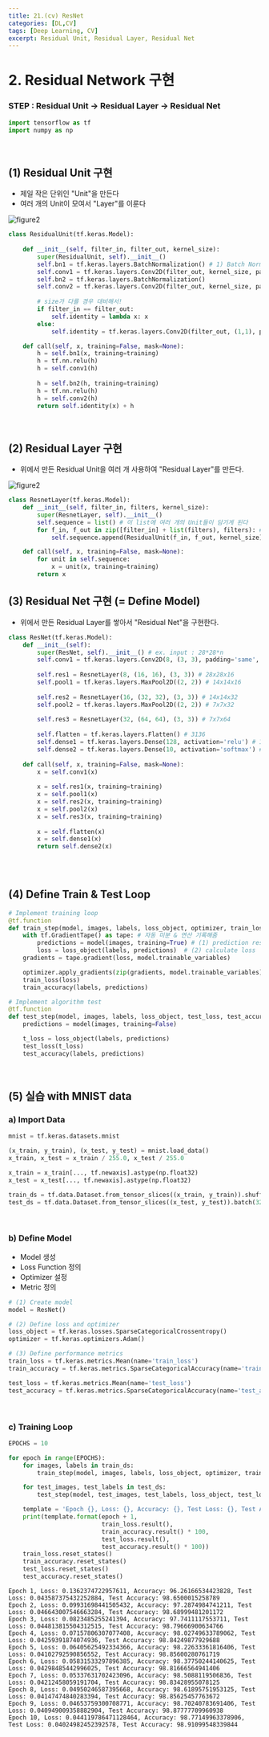 ```yaml
---
title: 21.(cv) ResNet
categories: [DL,CV]
tags: [Deep Learning, CV]
excerpt: Residual Unit, Residual Layer, Residual Net
---
```


# 2. Residual Network 구현 

### STEP : Residual Unit -> Residual Layer -> Residual Net


```python
import tensorflow as tf
import numpy as np
```

<br>

## (1) Residual Unit 구현

- 제일 작은 단위인 "Unit"을 만든다
- 여러 개의 Unit이 모여서 "Layer"를 이룬다

![figure2](/assets/img/cv/cv2.png)


```python
class ResidualUnit(tf.keras.Model):
    
    def __init__(self, filter_in, filter_out, kernel_size):
        super(ResidualUnit, self).__init__()
        self.bn1 = tf.keras.layers.BatchNormalization() # 1) Batch Norm Layer
        self.conv1 = tf.keras.layers.Conv2D(filter_out, kernel_size, padding='same') # 2) Convolutional Layer
        self.bn2 = tf.keras.layers.BatchNormalization()
        self.conv2 = tf.keras.layers.Conv2D(filter_out, kernel_size, padding='same')
        
        # size가 다를 경우 대비해서!
        if filter_in == filter_out:
            self.identity = lambda x: x
        else:
            self.identity = tf.keras.layers.Conv2D(filter_out, (1,1), padding='same')

    def call(self, x, training=False, mask=None):
        h = self.bn1(x, training=training)
        h = tf.nn.relu(h)
        h = self.conv1(h)
        
        h = self.bn2(h, training=training)
        h = tf.nn.relu(h)
        h = self.conv2(h)
        return self.identity(x) + h
```

<br>

## (2) Residual Layer 구현

- 위에서 만든 Residual Unit을 여러 개 사용하여 "Residual Layer"를 만든다.

![figure2](/assets/img/cv/cv3.png)


```python
class ResnetLayer(tf.keras.Model):
    def __init__(self, filter_in, filters, kernel_size):
        super(ResnetLayer, self).__init__()
        self.sequence = list() # 이 list에 여러 개의 Unit들이 담기게 된다
        for f_in, f_out in zip([filter_in] + list(filters), filters): # ex. zip([8,16,16],[16,16])
            self.sequence.append(ResidualUnit(f_in, f_out, kernel_size))

    def call(self, x, training=False, mask=None):
        for unit in self.sequence:
            x = unit(x, training=training)
        return x
```

## (3) Residual Net 구현 (= Define Model)

- 위에서 만든 Residual Layer를 쌓아서 "Residual Net"을 구현한다.


```python
class ResNet(tf.keras.Model):
    def __init__(self):
        super(ResNet, self).__init__() # ex. input : 28*28*n
        self.conv1 = tf.keras.layers.Conv2D(8, (3, 3), padding='same', activation='relu') # 28x28x8
        
        self.res1 = ResnetLayer(8, (16, 16), (3, 3)) # 28x28x16
        self.pool1 = tf.keras.layers.MaxPool2D((2, 2)) # 14x14x16
        
        self.res2 = ResnetLayer(16, (32, 32), (3, 3)) # 14x14x32
        self.pool2 = tf.keras.layers.MaxPool2D((2, 2)) # 7x7x32
        
        self.res3 = ResnetLayer(32, (64, 64), (3, 3)) # 7x7x64
        
        self.flatten = tf.keras.layers.Flatten() # 3136
        self.dense1 = tf.keras.layers.Dense(128, activation='relu') # 128
        self.dense2 = tf.keras.layers.Dense(10, activation='softmax') # 10 ( classify to number 0 ~ 9)
        
    def call(self, x, training=False, mask=None):
        x = self.conv1(x)
        
        x = self.res1(x, training=training)
        x = self.pool1(x)
        x = self.res2(x, training=training)
        x = self.pool2(x)
        x = self.res3(x, training=training)
        
        x = self.flatten(x)
        x = self.dense1(x)
        return self.dense2(x)
        
```

<br>

## (4) Define Train & Test Loop


```python
# Implement training loop
@tf.function
def train_step(model, images, labels, loss_object, optimizer, train_loss, train_accuracy):
    with tf.GradientTape() as tape: # 자동 미분 & 연산 기록해줌
        predictions = model(images, training=True) # (1) prediction result
        loss = loss_object(labels, predictions)  # (2) calculate loss
    gradients = tape.gradient(loss, model.trainable_variables)

    optimizer.apply_gradients(zip(gradients, model.trainable_variables))
    train_loss(loss)
    train_accuracy(labels, predictions)

# Implement algorithm test
@tf.function
def test_step(model, images, labels, loss_object, test_loss, test_accuracy):
    predictions = model(images, training=False)

    t_loss = loss_object(labels, predictions)
    test_loss(t_loss)
    test_accuracy(labels, predictions)
```

<br>

## (5) 실습 with MNIST data

### a) Import Data

```python
mnist = tf.keras.datasets.mnist

(x_train, y_train), (x_test, y_test) = mnist.load_data()
x_train, x_test = x_train / 255.0, x_test / 255.0

x_train = x_train[..., tf.newaxis].astype(np.float32)
x_test = x_test[..., tf.newaxis].astype(np.float32)

train_ds = tf.data.Dataset.from_tensor_slices((x_train, y_train)).shuffle(10000).batch(32)
test_ds = tf.data.Dataset.from_tensor_slices((x_test, y_test)).batch(32)
```

<br>

### b) Define Model

- Model 생성
- Loss Function 정의
- Optimizer 설정
- Metric 정의


```python
# (1) Create model
model = ResNet()

# (2) Define loss and optimizer
loss_object = tf.keras.losses.SparseCategoricalCrossentropy()
optimizer = tf.keras.optimizers.Adam()

# (3) Define performance metrics
train_loss = tf.keras.metrics.Mean(name='train_loss')
train_accuracy = tf.keras.metrics.SparseCategoricalAccuracy(name='train_accuracy')

test_loss = tf.keras.metrics.Mean(name='test_loss')
test_accuracy = tf.keras.metrics.SparseCategoricalAccuracy(name='test_accuracy')
```

<br>

### c) Training Loop

```python
EPOCHS = 10
```


```python
for epoch in range(EPOCHS):
    for images, labels in train_ds:
        train_step(model, images, labels, loss_object, optimizer, train_loss, train_accuracy)

    for test_images, test_labels in test_ds:
        test_step(model, test_images, test_labels, loss_object, test_loss, test_accuracy)

    template = 'Epoch {}, Loss: {}, Accuracy: {}, Test Loss: {}, Test Accuracy: {}'
    print(template.format(epoch + 1,
                          train_loss.result(),
                          train_accuracy.result() * 100,
                          test_loss.result(),
                          test_accuracy.result() * 100))
    train_loss.reset_states()
    train_accuracy.reset_states()
    test_loss.reset_states()
    test_accuracy.reset_states()
```

    Epoch 1, Loss: 0.1362374722957611, Accuracy: 96.26166534423828, Test Loss: 0.043587375432252884, Test Accuracy: 98.6500015258789
    Epoch 2, Loss: 0.09931698441505432, Accuracy: 97.2874984741211, Test Loss: 0.046643007546663284, Test Accuracy: 98.68999481201172
    Epoch 3, Loss: 0.0823485255241394, Accuracy: 97.7411117553711, Test Loss: 0.044813815504312515, Test Accuracy: 98.79666900634766
    Epoch 4, Loss: 0.07157806307077408, Accuracy: 98.02749633789062, Test Loss: 0.04259391874074936, Test Accuracy: 98.84249877929688
    Epoch 5, Loss: 0.06405625492334366, Accuracy: 98.22633361816406, Test Loss: 0.04102792590856552, Test Accuracy: 98.85600280761719
    Epoch 6, Loss: 0.05831533297896385, Accuracy: 98.37750244140625, Test Loss: 0.04298485442996025, Test Accuracy: 98.81666564941406
    Epoch 7, Loss: 0.05337631702423096, Accuracy: 98.5088119506836, Test Loss: 0.04212458059191704, Test Accuracy: 98.83428955078125
    Epoch 8, Loss: 0.04950246587395668, Accuracy: 98.61895751953125, Test Loss: 0.04147474840283394, Test Accuracy: 98.85625457763672
    Epoch 9, Loss: 0.04653759300708771, Accuracy: 98.70240783691406, Test Loss: 0.040949009358882904, Test Accuracy: 98.87777709960938
    Epoch 10, Loss: 0.044119786471128464, Accuracy: 98.77149963378906, Test Loss: 0.04024982452392578, Test Accuracy: 98.91099548339844

